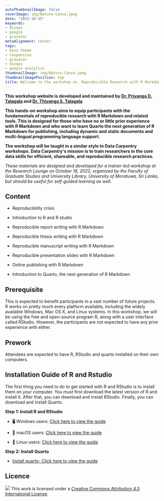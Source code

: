 ```yaml
---
autoThumbnailImage: false
coverImage: img/Nature-Canva.jpeg
date: "2022-10-15"
keywords:
- disqus
- google
- gravatar
metaAlignment: center
tags:
- hexo theme
- responsive
- gravatar
- disqus
- google analytics
thumbnailImage: img/Nature-Canva.jpeg
thumbnailImagePosition: top
title: Welcome to the workshop on  Reproducible Research with R Markdown 
---
```


**This workshop website is developed and maintained by [Dr. Priyanga D. Talagala](https://prital.netlify.app/) and [Dr. Thiyanga S. Talagala](https://thiyanga.netlify.app/)**


**This hands-on workshop aims to equip participants with the fundamentals of reproducible research with R Markdown and related tools. This is designed for those who have no or little prior experience with R Markdown and who want to learn Quarto the next generation of R Markdown for publishing, including dynamic and static documents and multi-lingual programming language support.**


**The workshop will be taught in a similar style to Data Carpentry workshops. Data Carpentry's mission is to train researchers in the core data skills for efficient, shareable, and reproducible research practices.**
 
*These materials are designed and developed for a trainer-led workshop at the Research Lounge on October 18, 2022, organized by the Faculty of Graduate Studies and University Library, University of Moratuwa, Sri Lanka, but should be useful for self-guided learning as well.*

## Content

-   Reproducibility crisis

-   Introduction to R and R studio

-   Reproducible report writing with R Markdown

-   Reproducible thesis writing with R Markdown

-   Reproducible manuscript writing with R Markdown

-   Reproducible presentation slides with R Markdown

-   Online publishing with R Markdown

-   Introduction to Quarto, the next generation of R Markdown


## Prerequisite

This is expected to benefit participants in a vast number of future projects. R works on pretty much every platform available, including the widely available Windows, Mac OS X, and Linux systems. In this workshop, we will be using the free and open-source program R, along with a user interface called RStudio. However, the participants are not expected to have any prior experience with either.



## Prework

Attendees are expected to have R, RStudio and quarto installed on their own computers.

## Installation Guide of R and Rstudio

The first thing you need to do to get started with R and RStudio is to install them on your computer. You must first download the latest version of R and install it. After that, you can download and install RStudio. Finally, you can download and  install Quarto. 

**Step 1: Install R and RStudio**

- 🖥️ Windows users: [Click here to view the guide](https://r4fun.netlify.app/images/windows.html)


- 🍏 macOS users: [Click here to view the guide](https://r4fun.netlify.app/images/mac.html)

- 🐧 Linux users: [Click here to view the guide](https://www.datacamp.com/tutorial/installing-R-windows-mac-ubuntu)

**Step 2: Install Quarto**

- [Install quarto- Click here to view the guide](https://quarto.org/docs/get-started/)


## Licence

![](https://i.creativecommons.org/l/by/4.0/88x31.png) This work is
licensed under a [Creative Commons Attribution 4.0 International
License](https://creativecommons.org/licenses/by/4.0/).
